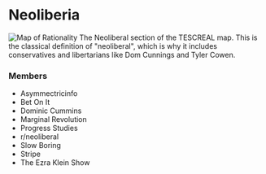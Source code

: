 # Neoliberia

![Map of Rationality](/images/wiki/maps/map_neoliberia.png)
The Neoliberal section of the TESCREAL map. This is the classical definition of "neoliberal", which is why it includes conservatives and libertarians like Dom Cunnings and Tyler Cowen.

### Members
- Asymmectricinfo
- Bet On It
- Dominic Cummins
- Marginal Revolution
- Progress Studies
- r/neoliberal
- Slow Boring
- Stripe
- The Ezra Klein Show
